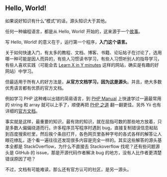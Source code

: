 ## Hello, World!

如果说好知识有什么“模式”的话，源头知识大于其他。

任何一种编程语言，都是从 Hello, World! 开始的，这来源于一个[故事](https://en.wikipedia.org/wiki/%22Hello,_World!%22_program)。

写 Hello, World! 的意义在于，运行第一个程序，**入门这个语言。**

关于如何快速入门，有太多的教程、文档、博客、书籍、论坛帖子在讨论了，选用哪一种可能是因人而异的，有些人习惯读书学习，有些人习惯听别人的指导学习，有些人喜欢实践（可能会去 [Learn X in Y minutes](https://learnxinyminutes.com/) 这样的网站，确实是有趣的好网站）中学习。

但最适用于所有人的好方法是，**从官方文档学习，因为这是源头**。并且，绝大多数优秀语言都有优质的官方文档。

例如学习 PHP 这种难以出错的简易语言，到 [PHP Manual](http://php.net/manual/en/tutorial.php) 上快速学过一遍最常用的 string 和 array 就可以上手了，顺便再把 [PHP 之道](http://laravel-china.github.io/php-the-right-way/) 翻一翻更佳。另外 Yii 也有详细的[官方文档](http://www.yiichina.com/)。

事实就是这样，最重要的知识，最有效的知识，就在屈指可数的那些地方放着，只是多数人偏偏绕道而行。许多程序员写程序时遇到 bug，直接复制错误信息粘贴到百度搜索栏里，然后挨个条目打开，各色网页里各种字号的各式各样的解答让人眼花缭乱，逐个看一遍往往还发现很多内容是完全一样的。其实这些解答的源头基本全都是 StackOverflow，为什么不直接去 Stackoverflow 找呢？还有些问题源头是 GitHub 的 issue，那是开源代码作者解决 bug 的地方，没有人比作者更清楚错误原因了吧？

不过，文档有可能难读，那么还有官方认可的社区，是另一源头。